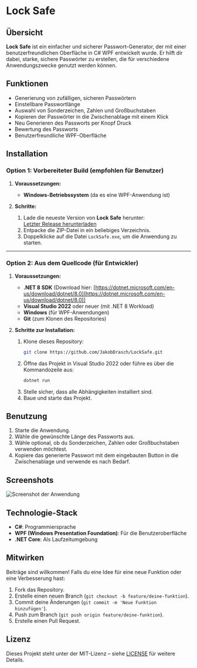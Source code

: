 # Lock Safe

## Übersicht

**Lock Safe** ist ein einfacher und sicherer Passwort-Generator, der mit einer benutzerfreundlichen Oberfläche in C# WPF entwickelt wurde. Er hilft dir dabei, starke, sichere Passwörter zu erstellen, die für verschiedene Anwendungszwecke genutzt werden können.

## Funktionen

- Generierung von zufälligen, sicheren Passwörtern
- Einstellbare Passwortlänge
- Auswahl von Sonderzeichen, Zahlen und Großbuchstaben
- Kopieren der Passwörter in die Zwischenablage mit einem Klick
- Neu Generieren des Passworts per Knopf Druck
- Bewertung des Passworts
- Benutzerfreundliche WPF-Oberfläche

## Installation

### Option 1: Vorbereiteter Build (empfohlen für Benutzer)

1. **Voraussetzungen:**
   - **Windows-Betriebssystem** (da es eine WPF-Anwendung ist)

2. **Schritte:**
   1. Lade die neueste Version von **Lock Safe** herunter:  
      [Letzter Release herunterladen](https://github.com/JakobDrasch/LockSafe/releases/latest)
   2. Entpacke die ZIP-Datei in ein beliebiges Verzeichnis.
   3. Doppelklicke auf die Datei `LockSafe.exe`, um die Anwendung zu starten.

---

### Option 2: Aus dem Quellcode (für Entwickler)

1. **Voraussetzungen:**
   - **.NET 8 SDK** (Download hier: [https://dotnet.microsoft.com/en-us/download/dotnet/8.0](https://dotnet.microsoft.com/en-us/download/dotnet/8.0))
   - **Visual Studio 2022** oder neuer (mit .NET 8 Workload)
   - **Windows** (für WPF-Anwendungen)
   - **Git** (zum Klonen des Repositories)

2. **Schritte zur Installation:**
   1. Klone dieses Repository:  
      ```bash
      git clone https://github.com/JakobDrasch/LockSafe.git
      ```
   2. Öffne das Projekt in Visual Studio 2022 oder führe es über die Kommandozeile aus:
      ```bash
      dotnet run
      ```
   3. Stelle sicher, dass alle Abhängigkeiten installiert sind.
   4. Baue und starte das Projekt.

## Benutzung

1. Starte die Anwendung.
2. Wähle die gewünschte Länge des Passworts aus.
3. Wähle optional, ob du Sonderzeichen, Zahlen oder Großbuchstaben verwenden möchtest.
5. Kopiere das generierte Passwort mit dem eingebauten Button in die Zwischenablage und verwende es nach Bedarf.

## Screenshots

![Screenshot der Anwendung](link-zu-deinem-screenshot)

## Technologie-Stack

- **C#**: Programmiersprache
- **WPF (Windows Presentation Foundation)**: Für die Benutzeroberfläche
- **.NET Core**: Als Laufzeitumgebung

## Mitwirken

Beiträge sind willkommen! Falls du eine Idee für eine neue Funktion oder eine Verbesserung hast:
1. Fork das Repository.
2. Erstelle einen neuen Branch (`git checkout -b feature/deine-funktion`).
3. Commit deine Änderungen (`git commit -m 'Neue Funktion hinzufügen'`).
4. Push zum Branch (`git push origin feature/deine-funktion`).
5. Erstelle einen Pull Request.

## Lizenz

Dieses Projekt steht unter der MIT-Lizenz – siehe [LICENSE](LICENSE.txt) für weitere Details.
